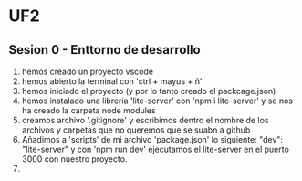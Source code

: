 # UF2
## Sesion 0 - Enttorno de desarrollo
1. hemos creado un proyecto vscode
2. hemos abierto la terminal con 'ctrl + mayus + ñ'
3. hemos iniciado el proyecto (y por lo tanto creado el packcage.json)
4. hemos instalado una libreria 'lite-server' con 'npm i lite-server'
 y se nos ha creado la carpeta node modules
 5. creamos archivo '.gitignore' y escribimos dentro el nombre de los archivos y carpetas que no queremos que se suabn a github
 6. Añadimos a 'scripts' de mi archivo 'package.json' lo siguiente:  "dev": "lite-server" y con 'npm run dev' ejecutamos el lite-server en el puerto 3000 con nuestro proyecto.
 7.
